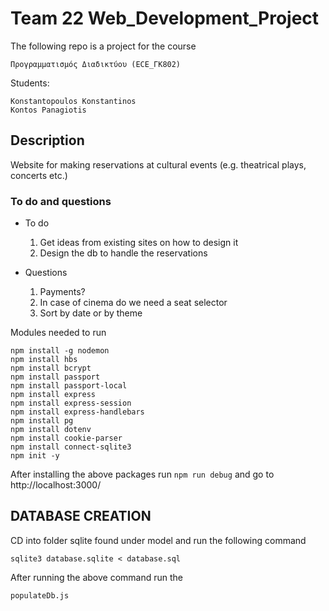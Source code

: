 # Team 22 Web_Development_Project

The following repo is a project for the course
```
Προγραμματισμός Διαδικτύου (ECE_ΓΚ802)
```
Students:
```
Konstantopoulos Konstantinos
Kontos Panagiotis
```
## Description
Website for making reservations at cultural events
(e.g. theatrical plays, concerts etc.)


### To do and questions
- To do 
    1. Get ideas from existing sites on how to design it
    2. Design the db to handle the reservations

- Questions
    1. Payments?
    2. In case of cinema do we need a seat selector
    3. Sort by date or by theme 

Modules needed to run
```
npm install -g nodemon
npm install hbs
npm install bcrypt
npm install passport
npm install passport-local
npm install express
npm install express-session
npm install express-handlebars
npm install pg
npm install dotenv
npm install cookie-parser
npm install connect-sqlite3
npm init -y
```

After installing the above packages run ```npm run debug``` and go to http://localhost:3000/

## DATABASE CREATION
CD into folder sqlite found under model and run the following command
```
sqlite3 database.sqlite < database.sql
```
After running the above command run the 
```
populateDb.js
```
